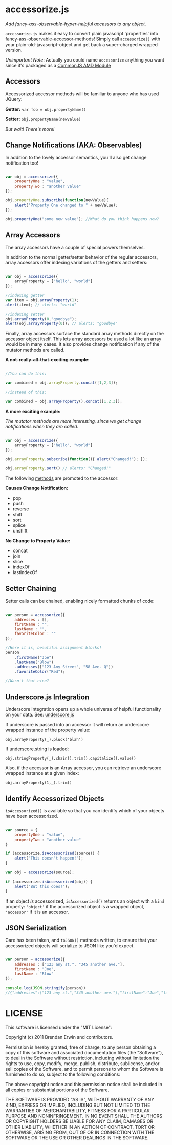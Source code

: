accessorize.js
==============
_Add fancy-ass-observable-hyper-helpful accessors to any object._

`accessorize.js` makes it easy to convert plain javascript 'properties'
into fancy-ass-observable-accessor-methods! Simply call `accessorize()` with
your plain-old-javascript-object and get back a super-charged wrapped
version.

_Unimportant Note_: Actually you could name `accessorize` anything you want since it's packaged as
a [CommonJS AMD Module](http://wiki.commonjs.org/wiki/Modules/AsynchronousDefinition)

Accessors
---------

Accessorized accessor methods will be familiar to anyone who has used
JQuery:

**Getter:** `var foo = obj.propertyName()`

**Setter:** `obj.propertyName(newValue)`


_But wait! There's more!_

Change Notifications (AKA: Observables)
---------------------------------------

In addition to the lovely accessor semantics, you'll also get change
notification too!

```javascript

var obj = accessorize({
    propertyOne : "value",
    propertyTwo : "another value"
});

obj.propertyOne.subscribe(function(newValue){
    alert("Property One changed to " + newValue);
});

obj.propertyOne("some new value"); //What do you think happens now?

```

Array Accessors
---------------

The array accessors have a couple of special powers themselves.

In addition to the normal getter/setter behavior of the regular
accessors, array accessors offer indexing variations of the getters and
setters:

```javascript

var obj = accessorize({
    arrayProperty = ["hello", "world"]
});

//indexing getter
var item = obj.arrayProperty(1);
alert(item); // alerts: "world"

//indexing setter
obj.arrayProperty(0,"goodbye");
alert(obj.arrayProperty(0)); // alerts: "goodbye"

```

Finally, array accessors surface the standard array methods directly on
the accessor object itself. This lets array accessors be used a lot like
an array would be in many cases. It also provides change notification if
any of the mutator methods are called.

**A not-really-all-that-exciting example:**

```javascript

//You can do this:

var combined = obj.arrayProperty.concat([1,2,3]);

//instead of this:

var combined = obj.arrayProperty().concat([1,2,3]);

```

**A more exciting example:**

_The mutator methods are more interesting, since we get change
notifications when they are called._

```javascript

var obj = accessorize({
    arrayProperty = ["hello", "world"]
});

obj.arrayProperty.subscribe(function(){ alert("Changed!"); });

obj.arrayProperty.sort() // alerts: "Changed!"

```

The following [methods](https://developer.mozilla.org/en/JavaScript/Reference/Global_Objects/Array) are promoted to the accessor:

**Causes Change Notification:**

  * pop
  * push
  * reverse
  * shift
  * sort
  * splice
  * unshift

**No Change to Property Value:**

  * concat
  * join
  * slice
  * indexOf
  * lastIndexOf

Setter Chaining
---------------

Setter calls can be chained, enabling nicely formatted chunks of code:

```javascript

var person = accessorize({
    addresses : [],
    firstName : "",
    lastName : "",
    favoriteColor : ""
});

//Here it is, beautiful assignment blocks!
person
    .firstName("Joe")
    .lastName("Blow")
    .addresses(["123 Any Street", "58 Ave. Q"])
    .favoriteColor("Red");

//Wasn't that nice?

```

Underscore.js Integration
-------------------------

Underscore integration opens up a whole universe of helpful
functionality on your data. See: [underscore.js](http://documentcloud.github.com/underscore/)

If underscore is passed into an accessor it will return an underscore wrapped instance of the property value:

`obj.arrayProperty(_).pluck('blah')`

If underscore.string is loaded:

`obj.stringProperty(_).chain().trim().capitalize().value()`

Also, if the accessor is an Array accessor, you can retrieve an
underscore wrapped instance at a given index:

`obj.arrayProperty(1,_).trim()`


Identify Accessorized Objects
-----------------------------

`isAccessorized()` is available so that you can
identify which of your objects have been accessorized.

```javascript

var source = {
    propertyOne : "value",
    propertyTwo : "another value"
}

if (accessorize.isAccessorized(source)) {
    alert("This doesn't happen!");
}

var obj = accessorize(source);

if (accessorize.isAccessorized(obj)) {
    alert("But this does!");
}

```

If an object _is_ accessorized, `isAccessorized()` returns an object
with a `kind` property: `'object'` if the accessorized object is a
wrapped object, `'accessor'` if it is an accessor.


JSON Serialization
------------------

Care has been taken, and `toJSON()` methods written, to ensure that your
accessorized objects will serialize to JSON like you'd expect.

```javascript

var person = accessorize({
    addresses : ["123 any st.", "345 another ave."],
    firstName : "Joe",
    lastName : "Blow"
});

console.log(JSON.stringify(person))
//{"addresses":["123 any st.","345 another ave."],"firstName":"Joe","lastName":"Blow"}

```

LICENSE
=======
This software is licensed under the "MIT License":

Copyright (c) 2011 Brendan Erwin and contributors.

Permission is hereby granted, free of charge, to any person obtaining a copy
of this software and associated documentation files (the "Software"), to deal
in the Software without restriction, including without limitation the rights
to use, copy, modify, merge, publish, distribute, sublicense, and/or sell
copies of the Software, and to permit persons to whom the Software is
furnished to do so, subject to the following conditions:

The above copyright notice and this permission notice shall be included in
all copies or substantial portions of the Software.

THE SOFTWARE IS PROVIDED "AS IS", WITHOUT WARRANTY OF ANY KIND, EXPRESS OR
IMPLIED, INCLUDING BUT NOT LIMITED TO THE WARRANTIES OF MERCHANTABILITY,
FITNESS FOR A PARTICULAR PURPOSE AND NONINFRINGEMENT. IN NO EVENT SHALL THE
AUTHORS OR COPYRIGHT HOLDERS BE LIABLE FOR ANY CLAIM, DAMAGES OR OTHER
LIABILITY, WHETHER IN AN ACTION OF CONTRACT, TORT OR OTHERWISE, ARISING FROM,
OUT OF OR IN CONNECTION WITH THE SOFTWARE OR THE USE OR OTHER DEALINGS IN
THE SOFTWARE.

